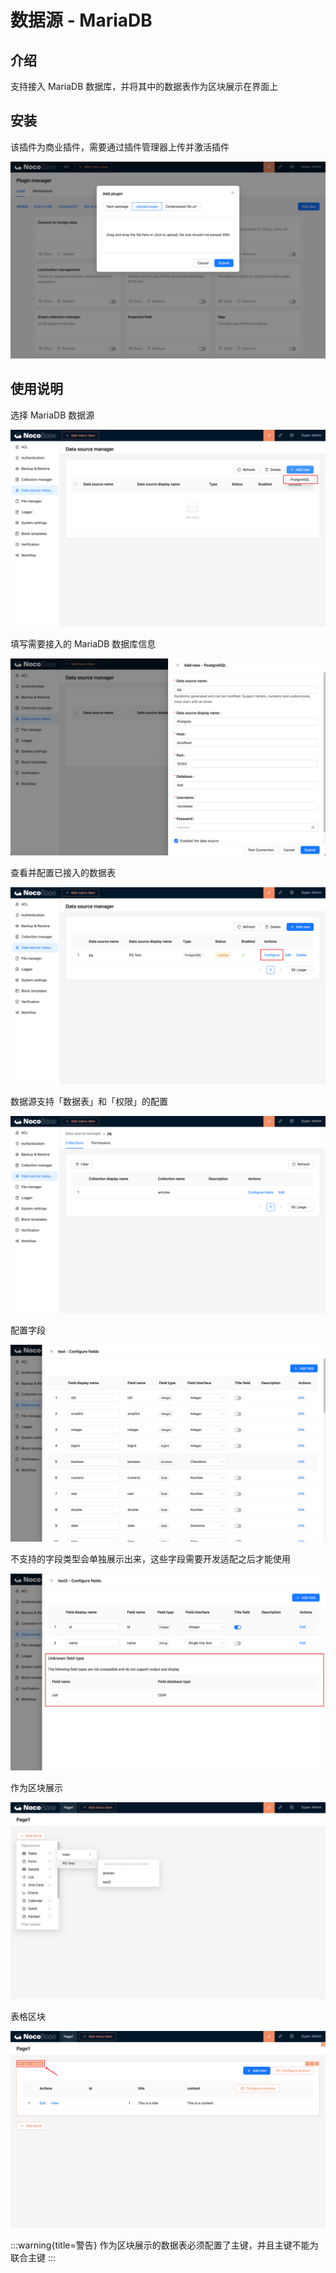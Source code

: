 # 数据源 - MariaDB

## 介绍

支持接入 MariaDB 数据库，并将其中的数据表作为区块展示在界面上

## 安装

该插件为商业插件，需要通过插件管理器上传并激活插件

![Alt text](./image.png)

## 使用说明

选择 MariaDB 数据源

![Alt text](./image-2.png)

填写需要接入的 MariaDB 数据库信息

![Alt text](./image-1.png)

查看并配置已接入的数据表

![Alt text](./image-3.png)

数据源支持「数据表」和「权限」的配置

![Alt text](./image-4.png)

配置字段

![Alt text](./image-6.png)

不支持的字段类型会单独展示出来，这些字段需要开发适配之后才能使用

![Alt text](./image-7.png)

作为区块展示

![Alt text](./image-8.png)

表格区块

![Alt text](./image-10.png)

:::warning{title=警告}
作为区块展示的数据表必须配置了主键，并且主键不能为联合主键
:::